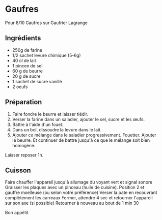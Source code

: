 # Gaufres

Pour 8/10 Gaufres sur Gaufrier Lagrange

## Ingrédients
* 250g de farine
* 1/2 sachet levure chimique (5-6g)
* 40 cl de lait
* 1 pincee de sel
* 60 g de beurre
* 20 g de sucre
* 1 sachet de sucre vanillé
* 2 oeufs

## Préparation

1. Faire fondre le beurre et laisser tiédir.
2. Verser la farine dans un saladier, ajouter le sel, sucre et les œufs.
3. Battre à l'aide d'un fouet.
5. Dans un bol, dissoudre la levure dans le lait.
6. Ajouter ce mélange dans le saladier progressivement. Fouetter. Ajouter le beurre.
Et continuer de battre jusqu'à ce que le mélange soit bien homogène.

Laisser reposer 1h.

## Cuisson

Faire chauffer l'appareil jusqu'à allumage du voyant vert et signal sonore
Graisser les plaques avec un pinceau (huile de cuisine).
Position 2 et gauffre moelleuse (ou selon votre préférence)
Verser la pate en recouvrant complètement les carreaux
Fermer, attendre 4 sec et retourner l'appareil sur son axe (si possible)
Retourner à nouveau au bout de 1 min 30

Bon appétit
